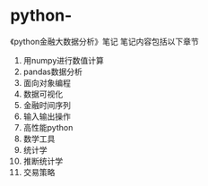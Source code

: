 # python-
《python金融大数据分析》笔记
笔记内容包括以下章节
1. 用numpy进行数值计算
2. pandas数据分析
3. 面向对象编程
4. 数据可视化
5. 金融时间序列
6. 输入输出操作
7. 高性能python
8. 数学工具
9. 统计学
10. 推断统计学
11. 交易策略
